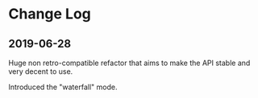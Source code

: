 # Change Log

## 2019-06-28

Huge non retro-compatible refactor that aims to make the API stable
and very decent to use.

Introduced the "waterfall" mode.

